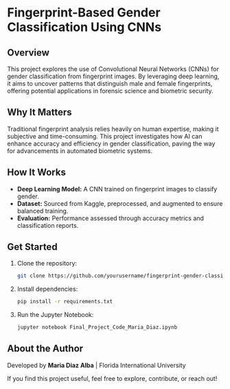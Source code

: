 # Fingerprint-Based Gender Classification Using CNNs

## Overview
This project explores the use of Convolutional Neural Networks (CNNs) for gender classification from fingerprint images. By leveraging deep learning, it aims to uncover patterns that distinguish male and female fingerprints, offering potential applications in forensic science and biometric security.

## Why It Matters
Traditional fingerprint analysis relies heavily on human expertise, making it subjective and time-consuming. This project investigates how AI can enhance accuracy and efficiency in gender classification, paving the way for advancements in automated biometric systems.

## How It Works
- **Deep Learning Model:** A CNN trained on fingerprint images to classify gender.
- **Dataset:** Sourced from Kaggle, preprocessed, and augmented to ensure balanced training.
- **Evaluation:** Performance assessed through accuracy metrics and classification reports.

## Get Started
1. Clone the repository:
   ```bash
   git clone https://github.com/yourusername/fingerprint-gender-classification.git
   ```
2. Install dependencies:
   ```bash
   pip install -r requirements.txt
   ```
3. Run the Jupyter Notebook:
   ```bash
   jupyter notebook Final_Project_Code_Maria_Diaz.ipynb
   ```

## About the Author
Developed by **Maria Diaz Alba** | Florida International University

If you find this project useful, feel free to explore, contribute, or reach out!
